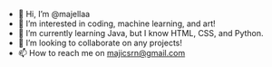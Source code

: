 - 👋 Hi, I’m @majellaa
- 👀 I’m interested in coding, machine learning, and art!
- 🌱 I’m currently learning Java, but I know HTML, CSS, and Python.
- 💞️ I’m looking to collaborate on any projects!
- 📫 How to reach me on majicsrn@gmail.com

<!---
majellaa/majellaa is a ✨ special ✨ repository because its `README.md` (this file) appears on your GitHub profile.
You can click the Preview link to take a look at your changes.
--->
